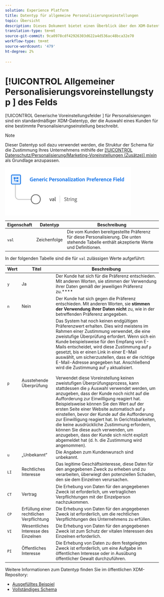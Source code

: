 ```yaml
---
solution: Experience Platform
title: Datentyp für allgemeine Personalisierungseinstellungen
topic: Übersicht
description: Dieses Dokument bietet einen Überblick über den XDM-Datentyp des Generischen Personalisierungsvoreinstellungsfelds.
translation-type: tm+mt
source-git-commit: 9ca0978cdf42926303d622a4d536ac48bca32e70
workflow-type: tm+mt
source-wordcount: '479'
ht-degree: 2%

---
```



# [!UICONTROL Allgemeiner Personalisierungsvoreinstellungstyp ] des Felds

[!UICONTROL Generische Voreinstellungsfelder ] für Personalisierungen sind ein standardmäßiger XDM-Datentyp, der die Auswahl eines Kunden für eine bestimmte Personalisierungseinstellung beschreibt.

>[!NOTE]
>
>Dieser Datentyp soll dazu verwendet werden, die Struktur der Schema für die Zustimmung Ihres Unternehmens mithilfe der [[!UICONTROL Datenschutz/Personalisierung/Marketing-Voreinstellungen (Zusätze)] mixin](../mixins/profile/consents.md) als Grundlage anzupassen.

![](../images/data-types/personalization-field.png)

| Eigenschaft | Datentyp | Beschreibung |
| --- | --- | --- |
| `val` | Zeichenfolge | Die vom Kunden bereitgestellte Präferenz für diese Personalisierung. Die unten stehende Tabelle enthält akzeptierte Werte und Definitionen. |

In der folgenden Tabelle sind die für `val` zulässigen Werte aufgeführt:

| Wert | Titel | Beschreibung |
| --- | --- | --- |
| `y` | Ja | Der Kunde hat sich für die Präferenz entschieden. Mit anderen Worten, sie stimmen der Verwendung ihrer Daten gemäß der jeweiligen Präferenz zu.**** |
| `n` | Nein | Der Kunde hat sich gegen die Präferenz entschieden. Mit anderen Worten, sie **stimmen der Verwendung ihrer Daten nicht** zu, wie in der betreffenden Präferenz angegeben. |
| `p` | Ausstehende Überprüfung | Das System hat noch keinen endgültigen Präferenzwert erhalten. Dies wird meistens im Rahmen einer Zustimmung verwendet, die eine zweistufige Überprüfung erfordert. Wenn sich ein Kunde beispielsweise für den Empfang von E-Mails entscheidet, wird diese Zustimmung auf `p` gesetzt, bis er einen Link in einer E-Mail auswählt, um sicherzustellen, dass er die richtige E-Mail-Adresse angegeben hat. Anschließend wird die Zustimmung auf `y` aktualisiert.<br><br>Verwendet diese Voreinstellung keinen zweistufigen Überprüfungsprozess, kann stattdessen die  `p` Auswahl verwendet werden, um anzugeben, dass der Kunde noch nicht auf die Aufforderung zur Einwilligung reagiert hat. Beispielsweise können Sie den Wert auf der ersten Seite einer Website automatisch auf `p` einstellen, bevor der Kunde auf die Aufforderung zur Einwilligung reagiert hat. In Gerichtsbarkeiten, die keine ausdrückliche Zustimmung erfordern, können Sie diese auch verwenden, um anzugeben, dass der Kunde sich nicht explizit abgemeldet hat (d. h. die Zustimmung wird angenommen). |
| `u` | „Unbekannt“ | Die Angaben zum Kundenwunsch sind unbekannt. |
| `LI` | Rechtliches Interesse | Das legitime Geschäftsinteresse, diese Daten für den angegebenen Zweck zu erheben und zu verarbeiten, überwiegt den potenziellen Schaden, den sie dem Einzelnen verursachen. |
| `CT` | Vertrag | Die Erhebung von Daten für den angegebenen Zweck ist erforderlich, um vertraglichen Verpflichtungen mit der Einzelperson nachzukommen. |
| `CP` | Erfüllung einer rechtlichen Verpflichtung | Die Erhebung von Daten für den angegebenen Zweck ist erforderlich, um die rechtlichen Verpflichtungen des Unternehmens zu erfüllen. |
| `VI` | Wesentliches Interesse des Einzelnen | Die Erhebung von Daten für den angegebenen Zweck ist zum Schutz der vitalen Interessen des Einzelnen erforderlich. |
| `PI` | Öffentliches Interesse | Die Erhebung von Daten zu dem festgelegten Zweck ist erforderlich, um eine Aufgabe im öffentlichen Interesse oder in Ausübung öffentlicher Gewalt durchzuführen. |

Weitere Informationen zum Datentyp finden Sie im öffentlichen XDM-Repository:

* [Ausgefülltes Beispiel](https://github.com/adobe/xdm/blob/master/components/datatypes/consent/personalization-field.example.1.json)
* [Vollständiges Schema](https://github.com/adobe/xdm/blob/master/components/datatypes/consent/personalization-field.schema.json)